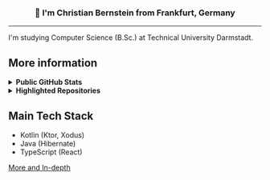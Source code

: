 
<div align="center">
  <h3>
    👋
    I'm Christian Bernstein from Frankfurt, Germany
  </h3>
</div>

---

I'm studying Computer Science (B.Sc.) at Technical University Darmstadt.

## More information

<details>
  <summary>
    <b>
      Public GitHub Stats
    </b>
  </summary>
  <div align="center">
    <img src="https://github-readme-stats.vercel.app/api?username=christian-bernstein"/>
    <img src="https://github-readme-stats.vercel.app/api/top-langs/?username=christian-bernstein&hide_progress=false&layout=compact&langs_count=20&custom_title=Most%20Used%20Languages%20(Public)"/>
  </div>

  <!--
  ![My GitHub stats](https://github-readme-stats.vercel.app/api?username=christian-bernstein)
  ![Top Langs](https://github-readme-stats.vercel.app/api/top-langs/?username=christian-bernstein&hide_progress=false&layout=compact&langs_count=20&custom_title=Most%20Used%20Languages%20(Public))
  
  TODO: Add once a chart is generated
  [![My WakaTime stats](https://github-readme-stats.vercel.app/api/wakatime?username=christian_bernstein)](https://github.com/anuraghazra/github-readme-stats)
  -->
</details>

<details>
  <summary>
    <b>
      Highlighted Repositories 
    </b>
  </summary>
  <h4>Fullstack SQL-Editor project I wrote as a project for my high school diploma</h4>
  <div style="display: flex; gap: 10px; flex-wrap: wrap; justify-content: start;">
    <img src="https://github-readme-stats.vercel.app/api/pin/?username=christian-bernstein&repo=sql-editor-web"/>
    <img src="https://github-readme-stats.vercel.app/api/pin/?username=christian-bernstein&repo=bernie-sql-editor"/>
  </div>

</details>

## Main Tech Stack

- Kotlin (Ktor, Xodus)
- Java (Hibernate)
- TypeScript (React)

[More and In-depth](aboutme/techstack-in-depth.md)

